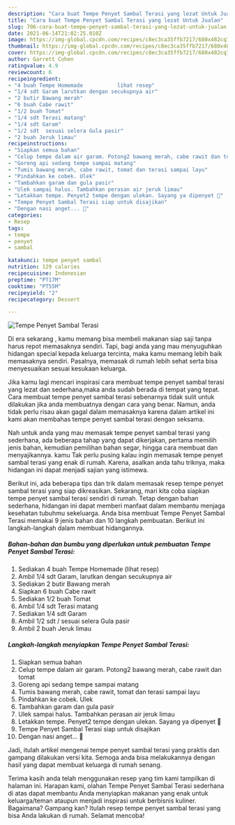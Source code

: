 ```yaml
---
description: "Cara buat Tempe Penyet Sambal Terasi yang lezat Untuk Jualan"
title: "Cara buat Tempe Penyet Sambal Terasi yang lezat Untuk Jualan"
slug: 706-cara-buat-tempe-penyet-sambal-terasi-yang-lezat-untuk-jualan
date: 2021-06-14T21:02:25.010Z
image: https://img-global.cpcdn.com/recipes/c8ec3ca35ffb7217/680x482cq70/tempe-penyet-sambal-terasi-foto-resep-utama.jpg
thumbnail: https://img-global.cpcdn.com/recipes/c8ec3ca35ffb7217/680x482cq70/tempe-penyet-sambal-terasi-foto-resep-utama.jpg
cover: https://img-global.cpcdn.com/recipes/c8ec3ca35ffb7217/680x482cq70/tempe-penyet-sambal-terasi-foto-resep-utama.jpg
author: Garrett Cohen
ratingvalue: 4.9
reviewcount: 6
recipeingredient:
- "4 buah Tempe Homemade           lihat resep"
- "1/4 sdt Garam larutkan dengan secukupnya air"
- "2 butir Bawang merah"
- "6 buah Cabe rawit"
- "1/2 buah Tomat"
- "1/4 sdt Terasi matang"
- "1/4 sdt Garam"
- "1/2 sdt  sesuai selera Gula pasir"
- "2 buah Jeruk limau"
recipeinstructions:
- "Siapkan semua bahan"
- "Celup tempe dalam air garam. Potong2 bawang merah, cabe rawit dan tomat"
- "Goreng api sedang tempe sampai matang"
- "Tumis bawang merah, cabe rawit, tomat dan terasi sampai layu"
- "Pindahkan ke cobek. Ulek"
- "Tambahkan garam dan gula pasir"
- "Ulek sampai halus. Tambahkan perasan air jeruk limau"
- "Letakkan tempe. Penyet2 tempe dengan ulekan. Sayang ya dipenyet 🙈"
- "Tempe Penyet Sambal Terasi siap untuk disajikan"
- "Dengan nasi anget... 🤤"
categories:
- Resep
tags:
- tempe
- penyet
- sambal

katakunci: tempe penyet sambal 
nutrition: 129 calories
recipecuisine: Indonesian
preptime: "PT17M"
cooktime: "PT55M"
recipeyield: "2"
recipecategory: Dessert

---
```



![Tempe Penyet Sambal Terasi](https://img-global.cpcdn.com/recipes/c8ec3ca35ffb7217/680x482cq70/tempe-penyet-sambal-terasi-foto-resep-utama.jpg)

Di era  sekarang , kamu memang bisa membeli makanan siap saji tanpa harus repot memasaknya sendiri. Tapi, bagi anda yang mau menyuguhkan hidangan special kepada keluarga tercinta, maka kamu memang lebih baik memasaknya sendiri. Pasalnya, memasak di rumah lebih sehat serta bisa menyesuaikan sesuai kesukaan keluarga.

Jika kamu lagi mencari inspirasi cara membuat tempe penyet sambal terasi yang lezat dan sederhana,maka anda sudah berada di tempat yang tepat. Cara membuat tempe penyet sambal terasi  sebenarnya tidak sulit untuk dilakukan jika anda membuatnya dengan cara yang benar. Namun, anda tidak perlu risau akan gagal dalam memasaknya 
karena dalam artikel ini kami akan membahas tempe penyet sambal terasi dengan seksama.  



Nah untuk anda yang mau memasak tempe penyet sambal terasi yang sederhana, ada beberapa tahap yang dapat dikerjakan, pertama memilih jenis bahan, kemudian pemilihan bahan segar, hingga cara membuat dan menyajikannya. kamu Tak perlu pusing kalau ingin memasak tempe penyet sambal terasi yang enak di rumah. Karena, asalkan anda  tahu triknya, maka hidangan ini dapat menjadi sajian yang istimewa.

Berikut ini, ada beberapa tips dan trik dalam memasak resep tempe penyet sambal terasi yang siap dikreasikan. Sekarang, mari kita coba siapkan tempe penyet sambal terasi sendiri di rumah. Tetap dengan bahan sederhana, hidangan ini dapat memberi manfaat dalam membantu menjaga kesehatan tubuhmu sekeluarga. Anda bisa membuat Tempe Penyet Sambal Terasi memakai 9 jenis bahan dan 10 langkah pembuatan. Berikut ini langkah-langkah dalam membuat hidangannya.

<!--inarticleads1-->

##### Bahan-bahan dan bumbu yang diperlukan untuk pembuatan Tempe Penyet Sambal Terasi:

1. Sediakan 4 buah Tempe Homemade           (lihat resep)
1. Ambil 1/4 sdt Garam, larutkan dengan secukupnya air
1. Sediakan 2 butir Bawang merah
1. Siapkan 6 buah Cabe rawit
1. Sediakan 1/2 buah Tomat
1. Ambil 1/4 sdt Terasi matang
1. Sediakan 1/4 sdt Garam
1. Ambil 1/2 sdt / sesuai selera Gula pasir
1. Ambil 2 buah Jeruk limau




<!--inarticleads2-->

##### Langkah-langkah menyiapkan Tempe Penyet Sambal Terasi:

1. Siapkan semua bahan
1. Celup tempe dalam air garam. Potong2 bawang merah, cabe rawit dan tomat
1. Goreng api sedang tempe sampai matang
1. Tumis bawang merah, cabe rawit, tomat dan terasi sampai layu
1. Pindahkan ke cobek. Ulek
1. Tambahkan garam dan gula pasir
1. Ulek sampai halus. Tambahkan perasan air jeruk limau
1. Letakkan tempe. Penyet2 tempe dengan ulekan. Sayang ya dipenyet 🙈
1. Tempe Penyet Sambal Terasi siap untuk disajikan
1. Dengan nasi anget... 🤤




Jadi, itulah artikel mengenai  tempe penyet sambal terasi  yang praktis dan gampang dilakukan versi kita. Semoga anda bisa melakukannya dengan hasil yang dapat membuat keluarga di rumah senang. 

Terima kasih anda telah menggunakan resep yang tim kami tampilkan di halaman ini. Harapan kami, olahan  Tempe Penyet Sambal Terasi sederhana di atas dapat membantu Anda menyiapkan makanan yang enak untuk keluarga/teman ataupun menjadi inspirasi untuk berbisnis kuliner. Bagaimana? Gampang kan? Itulah resep tempe penyet sambal terasi yang bisa Anda lakukan di rumah. Selamat mencoba!

